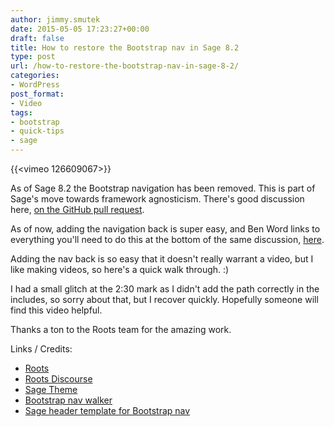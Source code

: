 ```yaml
---
author: jimmy.smutek
date: 2015-05-05 17:23:27+00:00
draft: false
title: How to restore the Bootstrap nav in Sage 8.2
type: post
url: /how-to-restore-the-bootstrap-nav-in-sage-8-2/
categories:
- WordPress
post_format:
- Video
tags:
- bootstrap
- quick-tips
- sage
---
```


{{<vimeo 126609067>}}

As of Sage 8.2 the Bootstrap navigation has been removed. This is part of Sage's move towards framework agnosticism. There's good discussion here, [on the GitHub pull request](https://github.com/roots/sage/pull/1427).

As of now, adding the navigation back is super easy, and Ben Word links to everything you'll need to do this at the bottom of the same discussion, [here](https://github.com/roots/sage/pull/1427#issuecomment-97305637).

Adding the nav back is so easy that it doesn't really warrant a video, but I like making videos, so here's a quick walk through. :)

I had a small glitch at the 2:30 mark as I didn't add the path correctly in the includes, so sorry about that, but I recover quickly. Hopefully someone will find this video helpful.

Thanks a ton to the Roots team for the amazing work.

Links / Credits:

* [Roots](https://roots.io/)
* [Roots Discourse](https://discourse.roots.io/)
* [Sage Theme](https://github.com/roots/sage)
* [Bootstrap nav walker](https://github.com/twittem/wp-bootstrap-navwalker)
* [Sage header template for Bootstrap nav](https://gist.github.com/retlehs/1b49f6c00d5140962d56)

